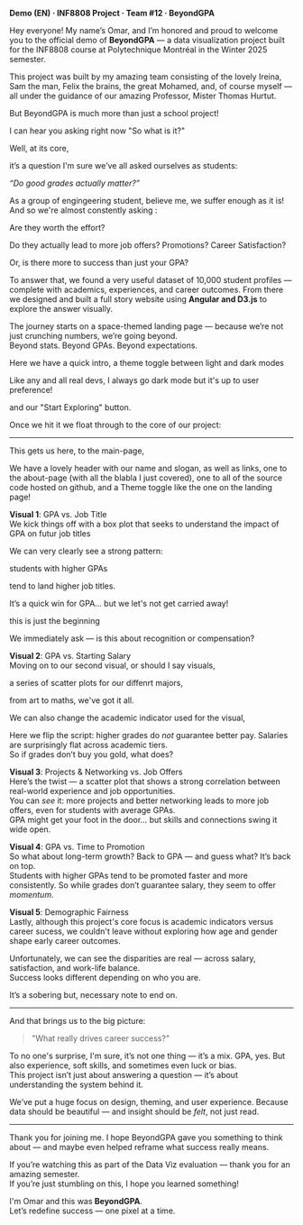 **Demo (EN) · INF8808 Project · Team #12 · BeyondGPA**

Hey everyone! My name’s Omar, and I’m honored and proud to welcome you to the official demo of **BeyondGPA** — a data visualization project built for the INF8808 course at Polytechnique Montréal in the Winter 2025 semester.

This project was built by my amazing team consisting of the lovely Ireina, Sam the man, Felix the brains, the great Mohamed, and, of course myself — all under the guidance of our amazing Professor, Mister Thomas Hurtut.

But BeyondGPA is much more than just a school project!

I can hear you asking right now "So what is it?"

Well, at its core,

it’s a question I'm sure we’ve all asked ourselves as students:

 _“Do good grades actually matter?”_  

As a group of engingeering student, believe me, we suffer enough as it is! And so we're almost constently asking :

Are they worth the effort?

Do they actually lead to more job offers? Promotions? Career Satisfaction? 

Or, is there more to success than just your GPA?

To answer that, we found a very useful dataset of 10,000 student profiles — complete with academics, experiences, and career outcomes.
From there we designed and built a full story website using **Angular and D3.js** to explore the answer visually.

The journey starts on a space-themed landing page — because we’re not just crunching numbers, we’re going beyond.  
Beyond stats. Beyond GPAs. Beyond expectations.

Here we have a quick intro, a theme toggle between light and dark modes

Like any and all real devs, I always go dark mode but it's up to user preference!

and our "Start Exploring" button.

Once we hit it we float through to the core of our project:

---

This gets us here, to the main-page,

We have a lovely header with our name and slogan, as well as links, one to the about-page (with all the blabla I just covered), one to all of the source code hosted on github, and a Theme toggle like the one on the landing page!

**Visual 1**: GPA vs. Job Title  
We kick things off with a box plot that seeks to understand the impact of GPA on futur job titles

We can very clearly see a strong pattern: 

students with higher GPAs

tend to land higher job titles.  

It’s a quick win for GPA... but we let's not get carried away!

this is just the beginning

We immediately ask — is this about recognition or compensation?

**Visual 2**: GPA vs. Starting Salary  
Moving on to our second visual, or should I say visuals,

a series of scatter plots for our diffenrt majors,

from art to maths, we've got it all.

We can also change the academic indicator used for the visual,

Here we flip the script: higher grades do _not_ guarantee better pay. Salaries are surprisingly flat across academic tiers.  
So if grades don’t buy you gold, what does?

**Visual 3**: Projects & Networking vs. Job Offers  
Here’s the twist — a scatter plot that shows a strong correlation between real-world experience and job opportunities.  
You can _see_ it: more projects and better networking leads to more job offers, even for students with average GPAs.  
GPA might get your foot in the door… but skills and connections swing it wide open.

**Visual 4**: GPA vs. Time to Promotion  
So what about long-term growth? Back to GPA — and guess what? It’s back on top.  
Students with higher GPAs tend to be promoted faster and more consistently. So while grades don’t guarantee salary, they seem to offer _momentum_.

**Visual 5**: Demographic Fairness  
Lastly, although this project's core focus is academic indicators versus career sucess, we couldn't leave without exploring how age and gender shape early career outcomes.

Unfortunately, we can see the disparities are real — across salary, satisfaction, and work-life balance.  
Success looks different depending on who you are.

It’s a sobering but, necessary note to end on.

---

And that brings us to the big picture:

> "What really drives career success?"

To no one's surprise, I'm sure, it’s not one thing — it’s a mix. GPA, yes. But also experience, soft skills, and sometimes even luck or bias.  
This project isn’t just about answering a question — it’s about understanding the system behind it.

We’ve put a huge focus on design, theming, and user experience. Because data should be beautiful — and insight should be _felt_, not just read.

---

Thank you for joining me. I hope BeyondGPA gave you something to think about — and maybe even helped reframe what success really means.

If you’re watching this as part of the Data Viz evaluation — thank you for an amazing semester.  
If you’re just stumbling on this, I hope you learned something!

I'm Omar and this was **BeyondGPA**.  
Let’s redefine success — one pixel at a time.